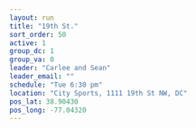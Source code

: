 ```yaml
---
layout: run
title: "19th St."
sort_order: 50
active: 1
group_dc: 1
group_va: 0
leader: "Carlee and Sean"
leader_email: ""
schedule: "Tue 6:30 pm"
location: "City Sports, 1111 19th St NW, DC"
pos_lat: 38.90430
pos_long: -77.04320
---
```

